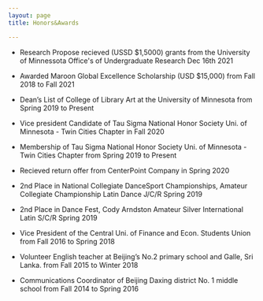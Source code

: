 ```yaml
---
layout: page
title: Honors&Awards

---
```


* Research Propose recieved (USSD $1,5000) grants from the University of Minnessota Office's of Undergraduate Research Dec 16th 2021

* Awarded Maroon Global Excellence Scholarship (USD $15,000) from Fall 2018 to Fall 2021

* Dean’s List of College of Library Art at the University of Minnesota from Spring 2019 to Present 

* Vice president Candidate of Tau Sigma National Honor Society Uni. of Minnesota - Twin Cities Chapter in Fall 2020

* Membership of Tau Sigma National Honor Society Uni. of Minnesota - Twin Cities Chapter from Spring 2019 to Present

* Recieved return offer from CenterPoint Company in Spring 2020

* 2nd Place in National Collegiate DanceSport Championships, Amateur Collegiate Championship Latin Dance J/C/R Spring 2019

* 2nd Place in Dance Fest, Cody Arndston Amateur Silver International Latin S/C/R Spring 2019

* Vice President of the Central Uni. of Finance and Econ. Students Union from Fall 2016 to Spring 2018

* Volunteer English teacher at Beijing’s No.2 primary school and Galle, Sri Lanka. from Fall 2015 to Winter 2018

* Communications Coordinator of Beijing Daxing district No. 1 middle school from Fall 2014 to Spring 2016
